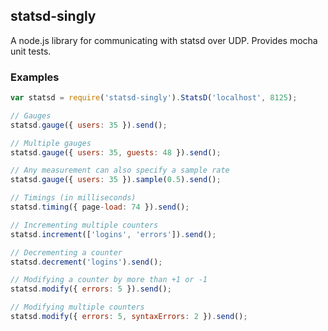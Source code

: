 ## statsd-singly

A node.js library for communicating with statsd over UDP. Provides mocha unit tests.

### Examples

```js
var statsd = require('statsd-singly').StatsD('localhost', 8125);

// Gauges
statsd.gauge({ users: 35 }).send();

// Multiple gauges
statsd.gauge({ users: 35, guests: 48 }).send();

// Any measurement can also specify a sample rate
statsd.gauge({ users: 35 }).sample(0.5).send();

// Timings (in milliseconds)
statsd.timing({ page-load: 74 }).send();

// Incrementing multiple counters
statsd.increment(['logins', 'errors']).send();

// Decrementing a counter
statsd.decrement('logins').send();

// Modifying a counter by more than +1 or -1
statsd.modify({ errors: 5 }).send();

// Modifying multiple counters
statsd.modify({ errors: 5, syntaxErrors: 2 }).send();
```
